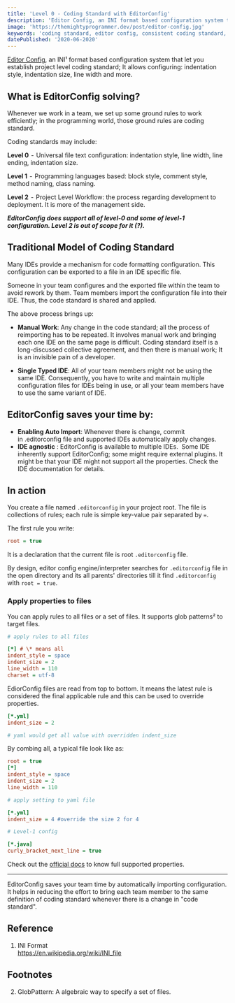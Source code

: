 ```yaml
---
title: 'Level 0 - Coding Standard with EditorConfig'
description: 'Editor Config, an INI format based configuration system that let you establish project level coding standard; It allows configuring: indentation style, indentation size, line width and more'
image: 'https://themightyprogrammer.dev/post/editor-config.jpg'
keywords: 'coding standard, editor config, consistent coding standard, editor config guide, editorconfig tutorial'
datePublished: '2020-06-2020'
---
```


[Editor Config](https://editorconfig.org), an INI¹ format based configuration system that let you establish project level coding standard; It allows configuring: indentation style, indentation size, line width and more.

## What is EditorConfig solving?

Whenever we work in a team, we set up some ground rules to work efficiently; in the programming world, those ground rules are coding standard.

Coding standards may include:

**Level 0**  -  Universal file text configuration: indentation style, line width, line ending, indentation size.

**Level 1**  -  Programming languages based: block style, comment style, method naming, class naming.

**Level 2**  -  Project Level Workflow: the process regarding development to deployment. It is more of the management side.

**_EditorConfig does support all of level-0 and some of level-1 configuration. Level 2 is out of scope for it (?)._**

## Traditional Model of Coding Standard

Many IDEs provide a mechanism for code formatting configuration. This configuration can be exported to a file in an IDE specific file.

Someone in your team configures and the exported file within the team to avoid rework by them. Team members import the configuration file into their IDE. Thus, the code standard is shared and applied.

The above process brings up:

- **Manual Work**: Any change in the code standard; all the process of reimporting has to be repeated. It involves manual work and bringing each one IDE on the same page is difficult. Coding standard itself is a long-discussed collective agreement, and then there is manual work; It is an invisible pain of a developer.

- **Single Typed IDE**: All of your team members might not be using the same IDE. Consequently, you have to write and maintain multiple configuration files for IDEs being in use, or all your team members have to use the same variant of IDE.

## EditorConfig saves your time by:

- **Enabling Auto Import**: Whenever there is change, commit in .editorconfig file and supported IDEs automatically apply changes.
- **IDE agnostic** : EditorConfig is available to multiple IDEs. 
  Some IDE inherently support EditorConfig; some might require external plugins. It might be that your IDE might not support all the properties. Check the IDE documentation for details.

## In action

You create a file named `.editorconfig` in your project root. The file is collections of rules; each rule is simple key-value pair separated by `=`.

The first rule you write:

```ini
root = true
```

It is a declaration that the current file is root `.editorconfig` file.

By design, editor config engine/interpreter searches for `.editorconfig` file in the open directory and its all parents' directories till it find `.editorconfig` with `root = true`.

### Apply properties to files

You can apply rules to all files or a set of files. It supports glob patterns² to target files.

```ini
# apply rules to all files

[*] # \* means all
indent_style = space
indent_size = 2
line_width = 110
charset = utf-8
```

EdiorConfig files are read from top to bottom. It means the latest rule is considered the final applicable rule and this can be used to override properties.

```ini
[*.yml]
indent_size = 2

# yaml would get all value with overridden indent_size
```

By combing all, a typical file look like as:

```ini
root = true
[*]
indent_style = space
indent_size = 2
line_width = 110

# apply setting to yaml file

[*.yml]
indent_size = 4 #override the size 2 for 4

# Level-1 config

[*.java]
curly_bracket_next_line = true
```

Check out the [official docs](https://github.com/editorconfig/editorconfig/wiki/EditorConfig-Properties) to know full supported properties.

---

EditorConfig saves your team time by automatically importing configuration. It helps in reducing the effort to bring each team member to the same definition of coding standard whenever there is a change in "code standard".

## Reference

1. INI Format  
   https://en.wikipedia.org/wiki/INI_file

## Footnotes

2. GlobPattern: A algebraic way to specify a set of files.
